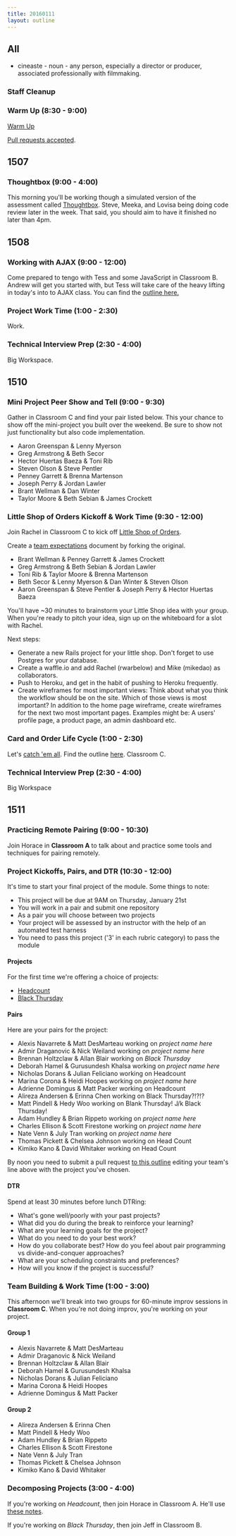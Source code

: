 ```yaml
---
title: 20160111
layout: outline
---
```


## All

* cineaste - noun - any person, especially a director or producer,
associated professionally with filmmaking.

### Staff Cleanup

### Warm Up (8:30 - 9:00)

[Warm Up](https://thewarmup.herokuapp.com)

[Pull requests accepted](https://github.com/mikedao/the-warm-up).


## 1507

### Thoughtbox (9:00 - 4:00)

This morning you'll be working though a simulated version of the assessment
called [Thoughtbox](https://gist.github.com/stevekinney/82831c5b25029415ce8b).
Steve, Meeka, and Lovisa being doing code review later in the week. That said,
you should aim to have it finished no later than 4pm.


## 1508

### Working with AJAX (9:00 - 12:00)

Come prepared to tengo with Tess and some JavaScript in Classroom B. Andrew will get you started with, but Tess will take care of the heavy lifting in today's into to AJAX class. You can find the [outline here.](https://github.com/turingschool/lesson_plans/blob/master/ruby_03-professional_rails_applications/getting_started_with_ajax.md)


### Project Work Time (1:00 - 2:30)

Work.

### Technical Interview Prep (2:30 - 4:00)

Big Workspace.


## 1510

### Mini Project Peer Show and Tell (9:00 - 9:30)

Gather in Classroom C and find your pair listed below. This your chance to show off the mini-project you built over the weekend. Be sure to show not just functionality but also code implementation.

* Aaron Greenspan & Lenny Myerson
* Greg Armstrong  & Beth Secor
* Hector Huertas Baeza & Toni Rib
* Steven Olson & Steve Pentler
* Penney Garrett & Brenna Martenson
* Joseph Perry & Jordan Lawler
* Brant Wellman & Dan Winter
* Taylor Moore & Beth Sebian & James Crockett

### Little Shop of Orders Kickoff & Work Time (9:30 - 12:00)

Join Rachel in Classroom C to kick off [Little Shop of Orders](https://github.com/turingschool/curriculum/blob/master/source/projects/little_shop.markdown).

Create a [team expectations](https://gist.github.com/rwarbelow/0fed3529495a814eabb1) document by forking the original.

* Brant Wellman & Penney Garrett & James Crockett
* Greg Armstrong & Beth Sebian & Jordan Lawler
* Toni Rib & Taylor Moore & Brenna Martenson
* Beth Secor & Lenny Myerson & Dan Winter & Steven Olson 
* Aaron Greenspan & Steve Pentler & Joseph Perry & Hector Huertas Baeza

You'll have ~30 minutes to brainstorm your Little Shop idea with your group. When you're ready to pitch your idea, sign up on the whiteboard for a slot with Rachel.

Next steps:

* Generate a new Rails project for your little shop. Don't forget to use Postgres for your database.
* Create a waffle.io and add Rachel (rwarbelow) and Mike (mikedao) as collaborators.
* Push to Heroku, and get in the habit of pushing to Heroku frequently.
* Create wireframes for most important views: Think about what you think the workflow should be on the site. Which of those views is most important? In addition to the home page wireframe, create wireframes for the next two most important pages. Examples might be: A users' profile page, a product page, an admin dashboard etc.

### Card and Order Life Cycle (1:00 - 2:30)

Let's [catch 'em all](https://github.com/rwarbelow/catch-em-all). Find the outline [here](https://github.com/turingschool/lesson_plans/blob/master/ruby_02-web_applications_with_ruby/cart_implementation.markdown). Classroom C.

### Technical Interview Prep (2:30 - 4:00)

Big Workspace


## 1511

### Practicing Remote Pairing (9:00 - 10:30)

Join Horace in **Classroom A** to talk about and practice some tools
and techniques for pairing remotely.

### Project Kickoffs, Pairs, and DTR (10:30 - 12:00)

It's time to start your final project of the module. Some things to note:

* This project will be due at 9AM on Thursday, January 21st
* You will work in a pair and submit one repository
* As a pair you will choose between two projects
* Your project will be assessed by an instructor with the help of an automated test harness
* You need to pass this project ('3' in each rubric category) to pass the module

#### Projects

For the first time we're offering a choice of projects:

* [Headcount](https://github.com/turingschool/curriculum/blob/master/source/projects/headcount.markdown)
* [Black Thursday](https://github.com/turingschool/curriculum/blob/master/source/projects/black_thursday.markdown)

#### Pairs

Here are your pairs for the project:

* Alexis Navarrete & Matt DesMarteau working on *project name here*
* Admir Draganovic & Nick Weiland working on *project name here*
* Brennan Holtzclaw & Allan Blair working on *Black Thursday*
* Deborah Hamel & Gurusundesh Khalsa working on *project name here*
* Nicholas Dorans & Julian Feliciano working on Headcount
* Marina Corona & Heidi Hoopes working on *project name here*
* Adrienne Domingus & Matt Packer working on Headcount
* Alireza Andersen & Erinna Chen working on Black Thursday?!?!?
* Matt Pindell & Hedy Woo working on Blank Thursday! J/k Black Thursday!
* Adam Hundley & Brian Rippeto working on *project name here*
* Charles Ellison & Scott Firestone working on *project name here*
* Nate Venn & July Tran working on *project name here*
* Thomas Pickett & Chelsea Johnson working on Head Count
* Kimiko Kano & David Whitaker working on Head Count

By noon you need to submit a pull request [to this outline](https://github.com/turingschool/today/blob/master/source/outlines/2016-01-11.markdown) editing your team's line above with the project you've chosen.

#### DTR

Spend at least 30 minutes before lunch DTRing:

* What's gone well/poorly with your past projects?
* What did you do during the break to reinforce your learning?
* What are your learning goals for the project?
* What do you need to do your best work?
* How do you collaborate best? How do you feel about pair programming vs divide-and-conquer approaches?
* What are your scheduling constraints and preferences?
* How will you know if the project is successful?

### Team Building & Work Time (1:00 - 3:00)

This afternoon we'll break into two groups for 60-minute improv sessions in **Classroom C**. When you're not doing improv, you're working on your project.

#### Group 1

* Alexis Navarrete & Matt DesMarteau
* Admir Draganovic & Nick Weiland
* Brennan Holtzclaw & Allan Blair
* Deborah Hamel & Gurusundesh Khalsa
* Nicholas Dorans & Julian Feliciano
* Marina Corona & Heidi Hoopes
* Adrienne Domingus & Matt Packer

#### Group 2

* Alireza Andersen & Erinna Chen
* Matt Pindell & Hedy Woo
* Adam Hundley & Brian Rippeto
* Charles Ellison & Scott Firestone
* Nate Venn & July Tran
* Thomas Pickett & Chelsea Johnson
* Kimiko Kano & David Whitaker

### Decomposing Projects (3:00 - 4:00)

If you're working on *Headcount*, then join Horace in Classroom A. He'll use [these notes](https://github.com/turingschool/lesson_plans/blob/master/ruby_01-object_oriented_programming_with_ruby/decomposing_headcount.markdown).

If you're working on *Black Thursday*, then join Jeff in Classroom B.
